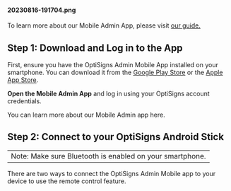 #### 

#### 20230816-191704.png

To learn more about our Mobile Admin App, please visit [our guide.](https://support.optisigns.com/hc/en-us/articles/30003143806099)

**Step 1: Download and Log in to the App**
------------------------------------------

First, ensure you have the OptiSigns Admin Mobile App installed on your smartphone. You can download it from the [Google Play Store](https://play.google.com) or the [Apple App Store](https://www.apple.com/app-store/).

**Open the Mobile Admin App** and log in using your OptiSigns account credentials.

You can learn more about our Mobile Admin app here.

**Step 2: Connect to your OptiSigns Android Stick**
---------------------------------------------------

|  |
| --- |
| Note: Make sure Bluetooth is enabled on your smartphone. |

There are two ways to connect the OptiSigns Admin Mobile app to your device to use the remote control feature.